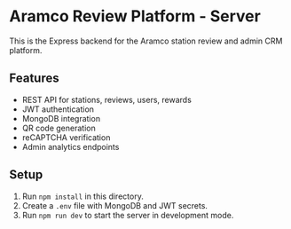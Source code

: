 # Aramco Review Platform - Server

This is the Express backend for the Aramco station review and admin CRM platform.

## Features
- REST API for stations, reviews, users, rewards
- JWT authentication
- MongoDB integration
- QR code generation
- reCAPTCHA verification
- Admin analytics endpoints

## Setup
1. Run `npm install` in this directory.
2. Create a `.env` file with MongoDB and JWT secrets.
3. Run `npm run dev` to start the server in development mode.
